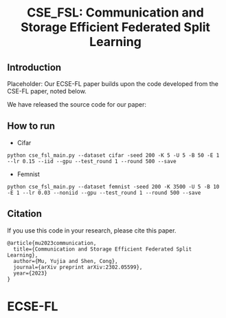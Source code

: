 <div align="center">
  <h1 align="center">CSE_FSL: Communication and Storage Efficient Federated Split Learning</h1>
</div>

## Introduction

Placeholder: Our ECSE-FL paper builds upon the code developed from the CSE-FL paper, noted below.

We have released the source code for our paper: 

## How to run
* Cifar
```
python cse_fsl_main.py --dataset cifar -seed 200 -K 5 -U 5 -B 50 -E 1 --lr 0.15 --iid --gpu --test_round 1 --round 500 --save
```
* Femnist
```
python cse_fsl_main.py --dataset femnist -seed 200 -K 3500 -U 5 -B 10 -E 1 --lr 0.03 --noniid --gpu --test_round 1 --round 500 --save
```

## Citation

If you use this code in your research, please cite this paper.

```
@article{mu2023communication,
  title={Communication and Storage Efficient Federated Split Learning},
  author={Mu, Yujia and Shen, Cong},
  journal={arXiv preprint arXiv:2302.05599},
  year={2023}
}
```
# ECSE-FL
